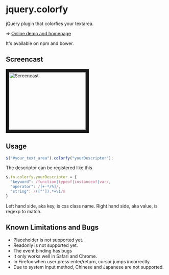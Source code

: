 # jquery.colorfy
jQuery plugin that colorfies your textarea.

=> [Online demo and homepage](http://cheunghy.github.io/jquery.colorfy/)

It's available on npm and bower.

## Screencast
<a href="http://www.youtube.com/watch?feature=player_embedded&v=b1Lu_qKrLZ0
" target="_blank"><img src="http://img.youtube.com/vi/b1Lu_qKrLZ0/0.jpg"
alt="Screencast" width="240" height="180" border="10" /></a>

## Usage
``` javascript
$("#your_text_area").colorfy("yourDescriptor");
```
The descriptor can be registered like this
``` javascript
$.fn.colorfy.yourDescriptor = {
  "keyword": /function|typeof|instanceof|var/,
  "operator": /[+-*/%]/,
  "string": /(["']).*+\1/m
}
```
Left hand side, aka key, is css class name.
Right hand side, aka value, is regexp to match.

## Known Limitations and Bugs
* Placeholder is not supported yet.
* Readonly is not supported yet.
* The event binding has bugs
* It only works well in Safari and Chrome.
* In Firefox when user press enter/return, cursor jumps incorrectly.
* Due to system input method, Chinese and Japanese are not supported.
